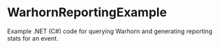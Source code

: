 # WarhornReportingExample
Example .NET (C#) code for querying Warhorn and generating reporting stats for an event.
